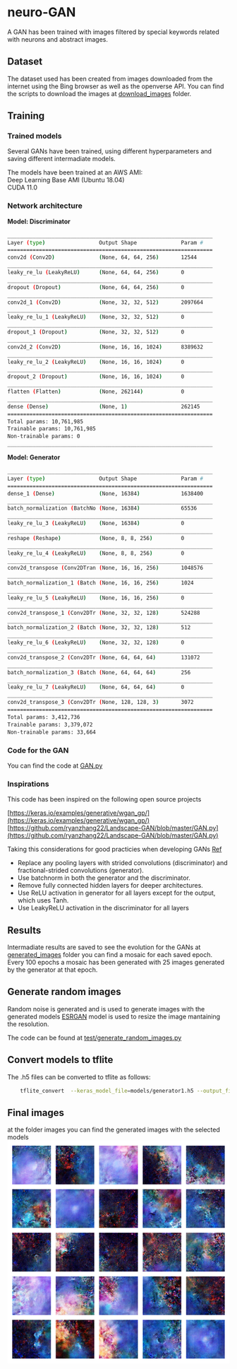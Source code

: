 # neuro-GAN
A GAN has been trained with images filtered by special keywords related with neurons and abstract images.  

## Dataset 
The dataset used has been created from images downloaded from the internet using the Bing browser as well as the openverse API. 
You can find the scripts to download the images at [download_images](download_images) folder. 

## Training 

### Trained models
Several GANs have been trained, using different hyperparameters and saving different intermadiate models.

The models have been trained at an AWS AMI:     
Deep Learning Base AMI (Ubuntu 18.04)     
CUDA 11.0 


### Network architecture 

**Model: Discriminator**
```bash
_________________________________________________________________
Layer (type)                 Output Shape              Param #   
=================================================================
conv2d (Conv2D)              (None, 64, 64, 256)       12544     
_________________________________________________________________
leaky_re_lu (LeakyReLU)      (None, 64, 64, 256)       0         
_________________________________________________________________
dropout (Dropout)            (None, 64, 64, 256)       0         
_________________________________________________________________
conv2d_1 (Conv2D)            (None, 32, 32, 512)       2097664   
_________________________________________________________________
leaky_re_lu_1 (LeakyReLU)    (None, 32, 32, 512)       0         
_________________________________________________________________
dropout_1 (Dropout)          (None, 32, 32, 512)       0         
_________________________________________________________________
conv2d_2 (Conv2D)            (None, 16, 16, 1024)      8389632   
_________________________________________________________________
leaky_re_lu_2 (LeakyReLU)    (None, 16, 16, 1024)      0         
_________________________________________________________________
dropout_2 (Dropout)          (None, 16, 16, 1024)      0         
_________________________________________________________________
flatten (Flatten)            (None, 262144)            0         
_________________________________________________________________
dense (Dense)                (None, 1)                 262145    
=================================================================
Total params: 10,761,985
Trainable params: 10,761,985
Non-trainable params: 0
_________________________________________________________________
```

**Model: Generator**

```bash
_________________________________________________________________
Layer (type)                 Output Shape              Param #   
=================================================================
dense_1 (Dense)              (None, 16384)             1638400   
_________________________________________________________________
batch_normalization (BatchNo (None, 16384)             65536     
_________________________________________________________________
leaky_re_lu_3 (LeakyReLU)    (None, 16384)             0         
_________________________________________________________________
reshape (Reshape)            (None, 8, 8, 256)         0         
_________________________________________________________________
leaky_re_lu_4 (LeakyReLU)    (None, 8, 8, 256)         0         
_________________________________________________________________
conv2d_transpose (Conv2DTran (None, 16, 16, 256)       1048576   
_________________________________________________________________
batch_normalization_1 (Batch (None, 16, 16, 256)       1024      
_________________________________________________________________
leaky_re_lu_5 (LeakyReLU)    (None, 16, 16, 256)       0         
_________________________________________________________________
conv2d_transpose_1 (Conv2DTr (None, 32, 32, 128)       524288    
_________________________________________________________________
batch_normalization_2 (Batch (None, 32, 32, 128)       512       
_________________________________________________________________
leaky_re_lu_6 (LeakyReLU)    (None, 32, 32, 128)       0         
_________________________________________________________________
conv2d_transpose_2 (Conv2DTr (None, 64, 64, 64)        131072    
_________________________________________________________________
batch_normalization_3 (Batch (None, 64, 64, 64)        256       
_________________________________________________________________
leaky_re_lu_7 (LeakyReLU)    (None, 64, 64, 64)        0         
_________________________________________________________________
conv2d_transpose_3 (Conv2DTr (None, 128, 128, 3)       3072      
=================================================================
Total params: 3,412,736
Trainable params: 3,379,072
Non-trainable params: 33,664
```

### Code for the GAN
You can find the code at [GAN.py](GAN.py)

### Inspirations 

This code has been inspired on the following open source projects 

[https://keras.io/examples/generative/wgan_gp/](https://keras.io/examples/generative/wgan_gp/) 
[https://github.com/ryanzhang22/Landscape-GAN/blob/master/GAN.py](https://github.com/ryanzhang22/Landscape-GAN/blob/master/GAN.py)

Taking this considerations for good practicies when developing GANs [Ref](https://arxiv.org/pdf/1511.06434v2.pdf)
- Replace any pooling layers with strided convolutions (discriminator) and fractional-strided
convolutions (generator).
- Use batchnorm in both the generator and the discriminator.
- Remove fully connected hidden layers for deeper architectures.
- Use ReLU activation in generator for all layers except for the output, which uses Tanh.
- Use LeakyReLU activation in the discriminator for all layers

## Results 
Intermadiate results are saved to see the evolution for the GANs
at [generated_images](generated_images) folder you can find a mosaic for each saved epoch.     
Every 100 epochs a mosaic has been generated with 25 images generated by the generator at that epoch. 

## Generate random images 
Random noise is generated and is used to generate images with the generated models
[ESRGAN](https://www.tensorflow.org/hub/tutorials/image_enhancing) model is used to resize the image mantaining the resolution. 

The code can be found at [test/generate_random_images.py](test/generate_random_images.py)

## Convert models to tflite
The .h5 files can be converted to tflite as follows: 
```bash
	tflite_convert  --keras_model_file=models/generator1.h5 --output_file=models-tflite/generator1.tflite
```
## Final images 
at the folder images you can find the generated images with the selected models 
![19_6400.png](images/19_6400.png)